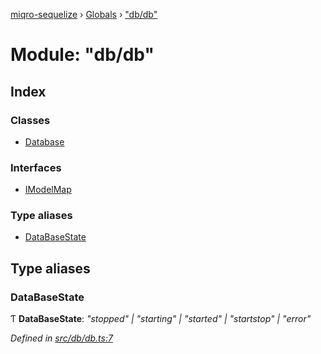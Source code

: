 [miqro-sequelize](../README.md) › [Globals](../globals.md) › ["db/db"](_db_db_.md)

# Module: "db/db"

## Index

### Classes

* [Database](../classes/_db_db_.database.md)

### Interfaces

* [IModelMap](../interfaces/_db_db_.imodelmap.md)

### Type aliases

* [DataBaseState](_db_db_.md#databasestate)

## Type aliases

###  DataBaseState

Ƭ **DataBaseState**: *"stopped" | "starting" | "started" | "startstop" | "error"*

*Defined in [src/db/db.ts:7](https://github.com/claukers/miqro-sequelize/blob/8846d04/src/db/db.ts#L7)*
